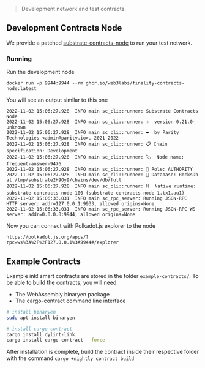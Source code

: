 > Development network and test contracts.

## Development Contracts Node

We provide a patched [substrate-contracts-node](https://github.com/web3labs/dev-contracts-substrate/tree/main/substrate-contracts-node) to run your test network.

### Running

Run the development node
```
docker run -p 9944:9944 --rm ghcr.io/web3labs/finality-contracts-node:latest
```
You will see an output similar to this one
```
2022-11-02 15:06:27.928  INFO main sc_cli::runner: Substrate Contracts Node
2022-11-02 15:06:27.928  INFO main sc_cli::runner: ✌️  version 0.21.0-unknown
2022-11-02 15:06:27.928  INFO main sc_cli::runner: ❤️  by Parity Technologies <admin@parity.io>, 2021-2022
2022-11-02 15:06:27.928  INFO main sc_cli::runner: 📋 Chain specification: Development
2022-11-02 15:06:27.928  INFO main sc_cli::runner: 🏷  Node name: frequent-answer-9476
2022-11-02 15:06:27.928  INFO main sc_cli::runner: 👤 Role: AUTHORITY
2022-11-02 15:06:27.928  INFO main sc_cli::runner: 💾 Database: RocksDb at /tmp/substrate2H9Oy9/chains/dev/db/full
2022-11-02 15:06:27.928  INFO main sc_cli::runner: ⛓  Native runtime: substrate-contracts-node-100 (substrate-contracts-node-1.tx1.au1)
2022-11-02 15:06:33.031  INFO main sc_rpc_server: Running JSON-RPC HTTP server: addr=127.0.0.1:9933, allowed origins=None
2022-11-02 15:06:33.031  INFO main sc_rpc_server: Running JSON-RPC WS server: addr=0.0.0.0:9944, allowed origins=None
```

Now you can connect with Polkadot.js explorer to the node
```
https://polkadot.js.org/apps/?rpc=ws%3A%2F%2F127.0.0.1%3A9944#/explorer
```

## Example Contracts

Example ink! smart contracts are stored in the folder `example-contracts/`. To be able to build the contracts, you will need:

* The WebAssembly binaryen package
* The cargo-contract command line interface

```bash
# install binaryen
sudo apt install binaryen

# install cargo-contract
cargo install dylint-link
cargo install cargo-contract --force
```

After installation is complete, build the contract inside their respective folder with the command
`cargo +nightly contract build`
